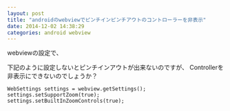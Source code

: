 ```yaml
---
layout: post
title: "androidのwebviewでピンチインピンチアウトのコントローラーを非表示"
date: 2014-12-02 14:38:29
categories: android webview
---
```

<p>webviewの設定で、</p>

<p>下記のように設定しないとピンチインアウトが出来ないのですが、
Controllerを非表示にできないのでしょうか？</p>

<pre><code>WebSettings settings = webview.getSettings();
settings.setSupportZoom(true);
settings.setBuiltInZoomControls(true);
</code></pre>

